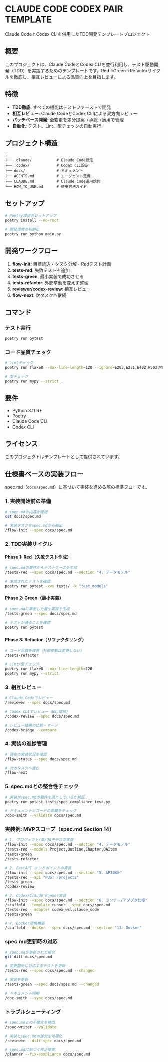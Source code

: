 # CLAUDE CODE CODEX PAIR TEMPLATE

Claude CodeとCodex CLIを併用したTDD開発テンプレートプロジェクト

## 概要

このプロジェクトは、Claude CodeとCodex CLIを並行利用し、テスト駆動開発（TDD）を実践するためのテンプレートです。Red→Green→Refactorサイクルを徹底し、相互レビューによる品質向上を目指します。

## 特徴

- **TDD徹底**: すべての機能はテストファーストで開発
- **相互レビュー**: Claude CodeとCodex CLIによる双方向レビュー
- **パッチベース開発**: 全変更を差分提案→承認→適用で管理
- **自動化**: テスト、Lint、型チェックの自動実行

## プロジェクト構造

```
.
├── .claude/           # Claude Code設定
├── .codex/            # Codex CLI設定
├── docs/              # ドキュメント
├── AGENTS.md          # エージェント定義
├── CLAUDE.md          # Claude Code運用規約
└── HOW_TO_USE.md      # 使用方法ガイド
```

## セットアップ

```bash
# Poetry環境のセットアップ
poetry install --no-root

# 開発環境の初期化
poetry run python main.py
```

## 開発ワークフロー

1. **flow-init**: 目標読込・タスク分解・Redテスト計画
2. **tests-red**: 失敗テストを追加
3. **tests-green**: 最小実装で成功させる
4. **tests-refactor**: 外部挙動を変えず整理
5. **reviewer/codex-review**: 相互レビュー
6. **flow-next**: 次タスクへ継続

## コマンド

### テスト実行

```bash
poetry run pytest
```

### コード品質チェック

```bash
# Lintチェック
poetry run flake8 --max-line-length=120 --ignore=E203,E231,E402,W503,W605 .

# 型チェック
poetry run mypy --strict .
```

## 要件

- Python 3.11.6+
- Poetry
- Claude Code CLI
- Codex CLI

## ライセンス

このプロジェクトはテンプレートとして提供されています。

## 仕様書ベースの実装フロー

spec.md（`docs/spec.md`）に基づいて実装を進める際の標準フローです。

### 1. 実装開始前の準備

```bash
# spec.mdの内容を確認
cat docs/spec.md

# 実装タスクをspec.mdから抽出
/flow-init --spec docs/spec.md
```

### 2. TDD実装サイクル

#### Phase 1: Red（失敗テスト作成）

```bash
# spec.mdの要件からテストケースを生成
/tests-red --spec docs/spec.md --section "4. データモデル"

# 生成されたテストを確認
poetry run pytest -xvs tests/ -k "test_models"
```

#### Phase 2: Green（最小実装）

```bash
# spec.mdに準拠した最小実装を生成
/tests-green --spec docs/spec.md

# テストが通ることを確認
poetry run pytest
```

#### Phase 3: Refactor（リファクタリング）

```bash
# コード品質を改善（外部挙動は変更しない）
/tests-refactor

# Lint/型チェック
poetry run flake8 --max-line-length=120
poetry run mypy --strict
```

### 3. 相互レビュー

```bash
# Claude Codeでレビュー
/reviewer --spec docs/spec.md

# Codex CLIでレビュー（WSL環境）
/codex-review --spec docs/spec.md

# レビュー結果の比較・マージ
/codex-bridge --compare
```

### 4. 実装の進捗管理

```bash
# 現在の実装状況を確認
/flow-status --spec docs/spec.md

# 次のタスクへ進む
/flow-next
```

### 5. spec.mdとの整合性チェック

```bash
# 実装がspec.mdの要件を満たしているか検証
poetry run pytest tests/spec_compliance_test.py

# ドキュメントとコードの乖離をチェック
/doc-smith --validate docs/spec.md
```

### 実装例: MVPスコープ（spec.md Section 14）

```bash
# 1. プロジェクト/章/QAモデルの実装
/flow-init --spec docs/spec.md --section "4. データモデル"
/tests-red --models Project,Outline,Chapter,QAItem
/tests-green
/tests-refactor

# 2. FastAPI エンドポイントの実装
/flow-init --spec docs/spec.md --section "5. API設計"
/tests-red --api "POST /projects"
/tests-green
/codex-review

# 3. Codex/Claude Runner実装
/flow-init --spec docs/spec.md --section "6. ランナー/アダプタ仕様"
/scaffold --template runner --spec docs/spec.md
/tests-red --adapter codex_wsl,claude_code
/tests-green

# 4. Docker環境構築
/scaffold --docker --spec docs/spec.md --section "13. Docker"
```

### spec.md更新時の対応

```bash
# spec.mdが更新された場合
git diff docs/spec.md

# 変更箇所に対応するテストを更新
/tests-red --spec docs/spec.md --changed

# 実装を更新
/tests-green --spec docs/spec.md --changed

# ドキュメント同期
/doc-smith --sync docs/spec.md
```

### トラブルシューティング

```bash
# spec.mdとの不整合を検出
/spec-writer --validate

# 実装とspec.mdの差分を可視化
/reviewer --diff-spec docs/spec.md

# spec.mdに基づく修正提案
/planner --fix-compliance docs/spec.md
```
